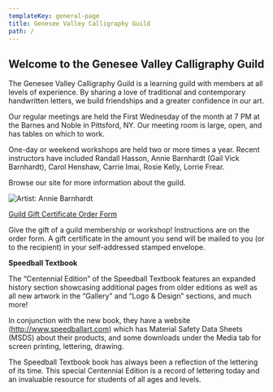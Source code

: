 ```yaml
---
templateKey: general-page
title: Genesee Valley Calligraphy Guild
path: /
---
```

## Welcome to the Genesee Valley Calligraphy Guild

The Genesee Valley Calligraphy Guild is a learning guild with members at all levels of experience. By sharing a love of traditional and contemporary handwritten letters, we build friendships and a greater confidence in our art.

Our regular meetings are held the First Wednesday of the month at 7 PM at the Barnes and Noble in Pittsford, NY. Our meeting room is large, open, and has tables on which to work.

One-day or weekend workshops are held two or more times a year. Recent instructors have included Randall Hasson, Annie Barnhardt (Gail Vick Barnhardt), Carol Henshaw, Carrie Imai, Rosie Kelly, Lorrie Frear.

Browse our site for more information about the guild.

![Artist: Annie Barnhardt](/img/annieb_forever.jpg)

[Guild Gift Certificate Order Form ](/static/img/gvcg-gift-certificate.pdf)

Give the gift of a guild membership or workshop! Instructions are on the order form. A gift certificate in the amount you send will be mailed to you (or to the recipient) in your self-addressed stamped envelope.



**Speedball Textbook**

The “Centennial Edition” of the Speedball Textbook features an expanded history section showcasing additional pages from older editions as well as all new artwork in the “Gallery” and “Logo & Design” sections, and much more!

In conjunction with the new book, they have a website (http://www.speedballart.com) which has Material Safety Data Sheets (MSDS) about their products, and some downloads under the Media tab for screen printing, lettering, drawing.

The Speedball Textbook book has always been a reflection of the lettering of its time. This special Centennial Edition is a record of lettering today and an invaluable resource for students of all ages and levels.
